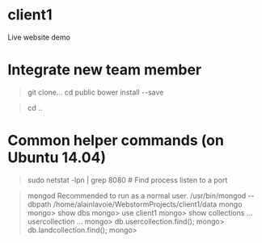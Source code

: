 # client1
Live website demo

# Integrate new team member
>git clone...
>cd public
>bower install --save

>cd ..

# Common helper commands (on Ubuntu 14.04)
>  sudo netstat -lpn | grep 8080   # Find process listen to a port


> mongod
> Recommended to run as a normal user.
> /usr/bin/mongod --dbpath /home/alainlavoie/WebstormProjects/client1/data
> mongo
mongo> show dbs
mongo> use client1
mongo> show collections
... 
usercollection
...
mongo> db.usercollection.find();
mongo> db.landcollection.find();
mongo> 
